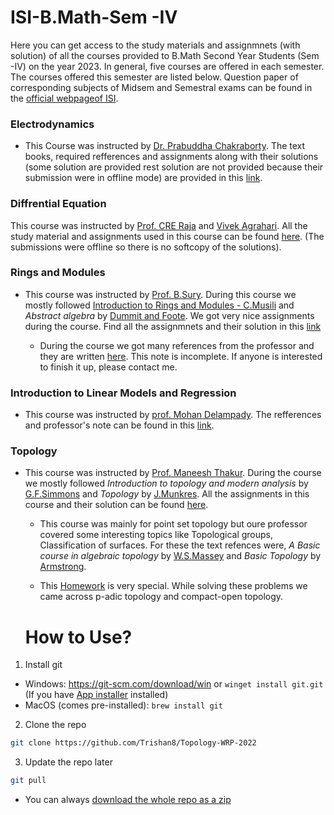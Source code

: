 ﻿# ISI-B.Math-Sem -IV
Here you can get access to the study materials and assignmnets (with solution) of all the courses provided to B.Math Second Year Students (Sem -IV) on the year 2023. In general, five courses are offered in each semester. The courses offered this semester are listed below. Question paper of corresponding subjects of Midsem and Semestral exams can be found in the [official webpageof ISI](https://www.isibang.ac.in/~adean/infsys/database).

### Electrodynamics ###
  * This Course was instructed by [Dr. Prabuddha Chakraborty](https://www.isibang.ac.in/~adean/infsys/database/Bmath/Ele.html/ "Dr. Prabuddha Chakraborty"). The text books, required refferences and assignments along with their solutions (some solution are provided rest solution are not provided because their submission were in offline mode) are provided in this [link](https://github.com/Trishan8/ISI-B.Math-Sem--III/tree/main/Electrodynamics).

### Diffrential Equation ###

This course was instructed by [Prof. CRE Raja](https://www.isibang.ac.in/~creraja/) and [Vivek Agrahari](https://www.linkedin.com/in/vivek-kumar-agrahari-3253bba6/?trk=people-guest_people_search-card&originalSubdomain=in). All the study material and assignments used in this course can be found [here](https://github.com/Trishan8/ISI-B.Math-Sem-IV/tree/main/Ordinary%20Differential%20equation). (The submissions were offline so there is no softcopy of the solutions).

### Rings and Modules ###  
  * This course was instructed by [Prof. B.Sury](https://www.isibang.ac.in/~sury/). During this course we mostly followed [Introduction to Rings and Modules - C.Musili](https://libgen.rs/book/index.php?md5=FFF8CA8E2C8ADF55A09FF626B255E4BC) and <em> Abstract algebra </em> by [Dummit and Foote](https://dokumen.tips/documents/dummit-and-foote-abstract-algebra-third-edition.html). We got very nice assignments during the course. Find all the assignmnets and their solution in this [link](https://github.com/Trishan8/ISI-B.Math-Sem--III/blob/main/Rings%20and%20Modules)
  
    * During the course we got many references from the professor and they are written [here](https://github.com/Trishan8/ISI-B.Math-Sem--III/blob/main/Rings%20and%20Modules/Concise%20Lecture%20Notes%20(Incomplete).pdf). This note is incomplete. If anyone is interested to finish it up, please contact me.


### Introduction to Linear Models and Regression ##
 * This course was instructed by [prof. Mohan Delampady](https://www.isibang.ac.in/~mohan/). The refferences and professor's note can be found in this [link](https://github.com/Trishan8/ISI-B.Math-Sem-IV/tree/main/Introduction%20to%20Linear%20Models%20and%20Regression).

### Topology ###

* This course was instructed by [Prof. Maneesh Thakur](https://isi.irins.org/profile/122628). During the course we mostly followed <em> Introduction to topology and modern analysis </em> by [G.F.Simmons](https://www.academia.edu/41477596/_Simmons_Introduction_to_Topology_and_Modern_Analysis) and <em> Topology </em> by [J.Munkres](http://mathcenter.spb.ru/nikaan/2019/topology/4.pdf). All the assignments in this course and their solution can be found [here](https://github.com/Trishan8/ISI-B.Math-Sem-IV/tree/main/Topology). 


  * This course was mainly for point set topology but oure professor covered some interesting topics like Topological groups, Classification of surfaces. For these the text refences were, <em> A Basic course in algebraic topology </em> by [W.S.Massey](https://link.springer.com/book/10.1007/978-1-4939-9063-4) and <em> Basic Topology </em> by [Armstrong](https://libgen.rs/book/index.php?md5=8B995F78BB1E7FA0B53CA57F21FD5003).
 
  * This [Homework](https://github.com/Trishan8/ISI-B.Math-Sem-IV/blob/main/Topology/Topo-homework-2(Printed).pdf) is very special. While solving these problems we came across p-adic topology and compact-open topology.
  
  # How to Use?

1. Install git
  - Windows: https://git-scm.com/download/win or `winget install git.git` (If you have [App installer](https://www.microsoft.com/en-us/p/app-installer/9nblggh4nns1) installed)
  - MacOS (comes pre-installed): `brew install git`
2. Clone the repo

```bash
git clone https://github.com/Trishan8/Topology-WRP-2022
```
3. Update the repo later
```bash
git pull
```

* You can always [download the whole repo as a zip](https://github.com/Trishan8/ISI-B.Math-Sem-IV/archive/refs/heads/master.zip)

